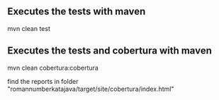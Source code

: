 ## Executes the tests with maven

mvn clean test

## Executes the tests and cobertura with maven

mvn clean cobertura:cobertura

find the reports in folder "romannumberkatajava/target/site/cobertura/index.html"
